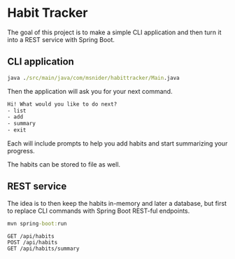 # Habit Tracker

The goal of this project is to make a simple CLI application
and then turn it into a REST service with Spring Boot.

## CLI application

```cmd
java ./src/main/java/com/msnider/habittracker/Main.java
```

Then the application will ask you for your next command.

```cmd
Hi! What would you like to do next?
- list
- add
- summary
- exit
```

Each will include prompts to help you add habits and
start summarizing your progress.

The habits can be stored to file as well.

## REST service

The idea is to then keep the habits in-memory and later
a database, but first to replace CLI commands with
Spring Boot REST-ful endpoints.

```cmd
mvn spring-boot:run
```

```text
GET /api/habits
POST /api/habits
GET /api/habits/summary
```
